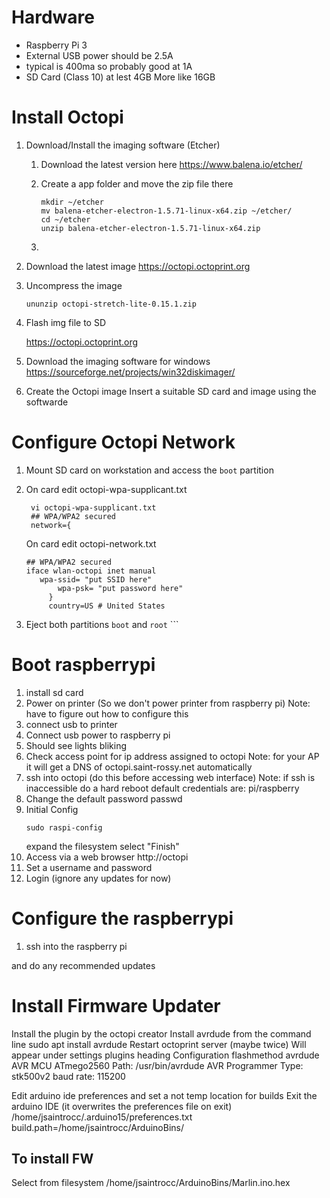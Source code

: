 # Hardware
* Raspberry Pi 3
* External USB power should be 2.5A
* typical is 400ma so probably good at 1A
* SD Card (Class 10) at lest 4GB More like 16GB


# Install Octopi
1. Download/Install the imaging software (Etcher)
	1. Download the latest version here
        https://www.balena.io/etcher/
	2. Create a app folder and move the zip file there
	   
	       mkdir ~/etcher
	       mv balena-etcher-electron-1.5.71-linux-x64.zip ~/etcher/
	       cd ~/etcher
	       unzip balena-etcher-electron-1.5.71-linux-x64.zip
	       
	3.         
2. Download the latest image
    https://octopi.octoprint.org
3. Uncompress the image

       ununzip octopi-stretch-lite-0.15.1.zip 

4. Flash img file to SD

    https://octopi.octoprint.org
5. Download the imaging software for windows
   https://sourceforge.net/projects/win32diskimager/
6. Create the Octopi image
   Insert a suitable SD card and image using the softwarde
# Configure Octopi Network
1. Mount SD card on workstation and access the `boot` partition
2. On card edit octopi-wpa-supplicant.txt

        vi octopi-wpa-supplicant.txt
        ## WPA/WPA2 secured
        network={
    On card edit octopi-network.txt
   ```
   ## WPA/WPA2 secured
   iface wlan-octopi inet manual
      wpa-ssid= "put SSID here"
          wpa-psk= "put password here"
        }
        country=US # United States

3. Eject both partitions `boot` and `root`       ```
# Boot raspberrypi
1. install sd card
1. Power on printer (So we don't power printer from raspberry pi)
   Note: have to figure out how to configure this
1. connect usb to printer
1. Connect usb power to raspberry pi
1. Should see lights bliking
1. Check access point for ip address assigned to octopi
   Note: for your AP it will get a DNS of octopi.saint-rossy.net automatically
1. ssh into octopi (do this before accessing web interface)
   Note: if ssh is inaccessible do a hard reboot
   default credentials are: pi/raspberry
1. Change the default password
   passwd
1. Initial Config
   ```
   sudo raspi-config
   ```
   expand the filesystem
   select "Finish"
1. Access via a web browser
   http://octopi
1. Set a username and password
1. Login (ignore any updates for now)
# Configure the raspberrypi
1. ssh into the raspberry pi

and do any recommended updates

# Install Firmware Updater
Install the plugin by the octopi creator
Install avrdude from the command line
  sudo apt install avrdude
Restart octoprint server (maybe twice)
Will appear under settings plugins heading
Configuration
flashmethod avrdude
AVR MCU ATmego2560
Path: /usr/bin/avrdude
AVR Programmer Type: stk500v2
baud rate: 115200

Edit arduino ide preferences and set a not temp location for builds
Exit the arduino IDE (it overwrites the preferences file on exit)
/home/jsaintrocc/.arduino15/preferences.txt
build.path=/home/jsaintrocc/ArduinoBins/

## To install FW
Select from filesystem /home/jsaintrocc/ArduinoBins/Marlin.ino.hex

<!--stackedit_data:
eyJoaXN0b3J5IjpbLTI4MTE5Nzg3OCw0NDI5MTQyMDQsOTI3Nz
E1NjgsOTU0ODAzMDMwLDg1NjMxNzM3NywxNzQ0MzYxMDkyLDE5
NDM4NTczNDEsMTI1NTY3MzgzNF19
-->
